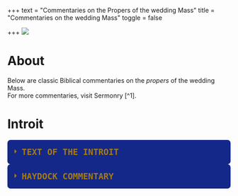 +++
text = "Commentaries on the Propers of the wedding Mass"
title = "Commentaries on the wedding Mass"
toggle = false

+++
![](/uploads/_MG_0413-min.JPG)

# About

Below are classic Biblical commentaries on the _propers_ of the wedding Mass.  
For more commentaries, visit Sermonry \[^1\].

# Introit

<html>
<div class="wrap-collabsible">
  <input id="collapsible1" class="toggle" type="checkbox">
  <label for="collapsible1" class="lbl-toggle">Text of the Introit</label>
  <div class="collapsible-content">
    <div class="content-inner">
      <p>
Tobias 7:15; 8:19
Deus Israel coniungat vos: et ipse sit vobiscum, qui misertus est duobus unicis: et nunc, Domine, fac eos plenius benedicere te. 

May the God of Israel join you together: and may He be with you, who was merciful to two only children: and now, O Lord, make them bless Thee more fully.  
      </p>
    </div>
  </div>
</div>
    
<style>    
  .wrap-collabsible {
  margin-bottom: 1.2rem 0;
}

input[type='checkbox'] {
  display: none;
}

.lbl-toggle {
  display: block;

  font-weight: bold;
  font-family: monospace;
  font-size: 1.2rem;
  text-transform: uppercase;
  text-align: left;

  padding: 1rem;

  color: #A77B0E;
  background: #142889;

  cursor: pointer;

  border-radius: 7px;
  transition: all 0.25s ease-out;
}

.lbl-toggle:hover {
  color: #7C5A0B;
}

.lbl-toggle::before {
  content: ' ';
  display: inline-block;

  border-top: 5px solid transparent;
  border-bottom: 5px solid transparent;
  border-left: 5px solid currentColor;
  vertical-align: middle;
  margin-right: .7rem;
  transform: translateY(-2px);

  transition: transform .2s ease-out;
}

.toggle:checked + .lbl-toggle::before {
  transform: rotate(90deg) translateX(-3px);
}

.collapsible-content {
  max-height: 0px;
  overflow: hidden;
  transition: max-height .25s ease-in-out;
}

.toggle:checked + .lbl-toggle + .collapsible-content {
  max-height: 350px;
}

.toggle:checked + .lbl-toggle {
  border-bottom-right-radius: 0;
  border-bottom-left-radius: 0;
}

.collapsible-content .content-inner {
  background: rgba(250, 224, 66, .2);
  border-bottom: 1px solid rgba(250, 224, 66, .45);
  border-bottom-left-radius: 7px;
  border-bottom-right-radius: 7px;
  padding: .5rem 1rem;
}

</style>

</html>




<html>
<div class="wrap-collabsible">
  <input id="collapsible2" class="toggle" type="checkbox">
  <label for="collapsible2" class="lbl-toggle">Haydock Commentary</label>
  <div class="collapsible-content">
    <div class="content-inner">
      <p>
Tobias 7:15; 8:19
Deus Israel coniungat vos: et ipse sit vobiscum, qui misertus est duobus unicis: et nunc, Domine, fac eos plenius benedicere te. 

May the God of Israel join you together: and may He be with you, who was merciful to two only children: and now, O Lord, make them bless Thee more fully.  
      </p>
    </div>
  </div>
</div>
    
<style>    
  .wrap-collabsible {
  margin-bottom: 1.2rem 0;
}

input[type='checkbox'] {
  display: none;
}

.lbl-toggle {
  display: block;

  font-weight: bold;
  font-family: monospace;
  font-size: 1.2rem;
  text-transform: uppercase;
  text-align: left;

  padding: 1rem;

  color: #A77B0E;
  background: #142889;

  cursor: pointer;

  border-radius: 7px;
  transition: all 0.25s ease-out;
}

.lbl-toggle:hover {
  color: #7C5A0B;
}

.lbl-toggle::before {
  content: ' ';
  display: inline-block;

  border-top: 5px solid transparent;
  border-bottom: 5px solid transparent;
  border-left: 5px solid currentColor;
  vertical-align: middle;
  margin-right: .7rem;
  transform: translateY(-2px);

  transition: transform .2s ease-out;
}

.toggle:checked + .lbl-toggle::before {
  transform: rotate(90deg) translateX(-3px);
}

.collapsible-content {
  max-height: 0px;
  overflow: hidden;
  transition: max-height .25s ease-in-out;
}

.toggle:checked + .lbl-toggle + .collapsible-content {
  max-height: 350px;
}

.toggle:checked + .lbl-toggle {
  border-bottom-right-radius: 0;
  border-bottom-left-radius: 0;
}

.collapsible-content .content-inner {
  background: rgba(250, 224, 66, .2);
  border-bottom: 1px solid rgba(250, 224, 66, .45);
  border-bottom-left-radius: 7px;
  border-bottom-right-radius: 7px;
  padding: .5rem 1rem;
}

</style>

</html>

